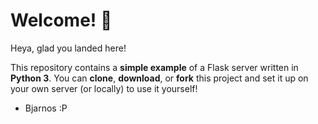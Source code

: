# Welcome! 🎉

Heya, glad you landed here!

This repository contains a **simple example** of a Flask server written in **Python 3**. You can **clone**, **download**, or **fork** this project and set it up on your own server (or locally) to use it yourself!

- Bjarnos :P
